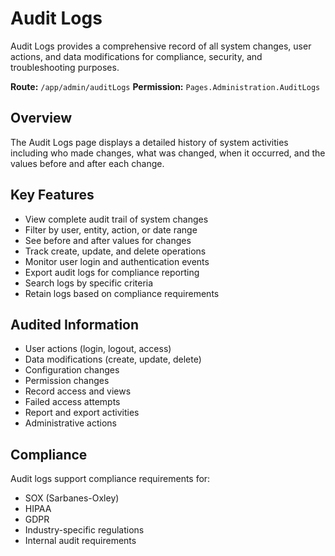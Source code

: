 # Audit Logs

Audit Logs provides a comprehensive record of all system changes, user actions, and data modifications for compliance, security, and troubleshooting purposes.

**Route:** `/app/admin/auditLogs`
**Permission:** `Pages.Administration.AuditLogs`

## Overview

The Audit Logs page displays a detailed history of system activities including who made changes, what was changed, when it occurred, and the values before and after each change.

## Key Features

* View complete audit trail of system changes
* Filter by user, entity, action, or date range
* See before and after values for changes
* Track create, update, and delete operations
* Monitor user login and authentication events
* Export audit logs for compliance reporting
* Search logs by specific criteria
* Retain logs based on compliance requirements

## Audited Information

* User actions (login, logout, access)
* Data modifications (create, update, delete)
* Configuration changes
* Permission changes
* Record access and views
* Failed access attempts
* Report and export activities
* Administrative actions

## Compliance

Audit logs support compliance requirements for:
* SOX (Sarbanes-Oxley)
* HIPAA
* GDPR
* Industry-specific regulations
* Internal audit requirements

